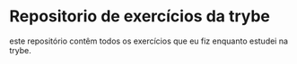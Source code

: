 # Repositorio de exercícios da trybe

este repositório contêm todos os exercícios que eu fiz enquanto estudei na trybe.
